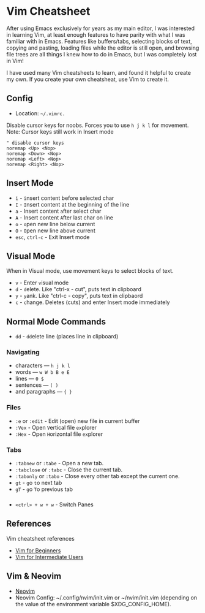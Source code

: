 # Vim Cheatsheet

After using Emacs exclusively for years as my main editor, I was interested in
learning Vim, at least enough features to have parity with what I was familiar
with in Emacs. Features like buffers/tabs, selecting blocks of text, copying and
pasting, loading files while the editor is still open, and browsing file trees
are all things I knew how to do in Emacs, but I was completely lost in Vim!

I have used many Vim cheatsheets to learn, and found it helpful to create my
own. If you create your own cheatsheat, use Vim to create it.

## Config

  - Location: `~/.vimrc.`

Disable cursor keys for noobs. Forces you to use `h j k l` for movement. Note: Cursor keys still work in Insert mode

```
" disable cursor keys
noremap <Up> <Nop>
noremap <Down> <Nop>
noremap <Left> <Nop>
noremap <Right> <Nop>
```


## Insert Mode

  - `i` - `i`nsert content before selected char
  - `I` - `I`nsert content at the beginning of the line
  - `a` - Insert content `a`fter select char
  - `A` - Insert content `A`fter last char on line
  - `o` - `o`pen new line below current
  - `O` - `O`pen new line above current
  - `esc`, `ctrl-c` - Exit Insert mode


## Visual Mode

  When in Visual mode, use movement keys to select blocks of text.

  - `v` - Enter `v`isual mode
  - `d` - `d`elete. Like "ctrl-x - cut", puts text in clipboard
  - `y` - `y`ank. Like "ctrl-c - copy", puts text in clipbaord
  - `c` - `c`hange. Deletes (cuts) and enter Insert mode immediately

## Normal Mode Commands

  - `dd` - `dd`elete line (places line in clipboard)

### Navigating

  - characters — `h j k l`
  - words — `w W b B e E`
  - lines — `0 $`
  - sentences — `( )`
  - and paragraphs — `{ }`

### Files

  - `:e` or `:edit` - Edit (open) new file in current buffer
  - `:Vex` - Open `V`ertical file `ex`plorer
  - `:Hex` - Open `H`orizontal file `ex`plorer

### Tabs

  - `:tabnew` or `:tabe` - Open a new tab.
  - `:tabclose` or `:tabc` - Close the current tab.
  - `:tabonly` or `:tabo` - Close every other tab except the current one.
  - `gt` - `g`o `t`o next tab
  - `gT` - `g`o `T`o previous tab

###

  - `<ctrl> + w + w` - Switch Panes

## References

Vim cheatsheet references

  - [Vim for Beginners](https://thevaluable.dev/vim-for-beginners/)
  - [Vim for Intermediate Users](https://thevaluable.dev/vim-intermediate/)

## Vim & Neovim

  - [Neovim](https://neovim.io/)
  - Neovim Config: ~/.config/nvim/init.vim or ~/nvim/init.vim (depending on
the value of the environment variable $XDG_CONFIG_HOME).
